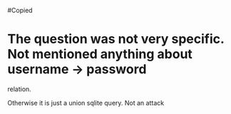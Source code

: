 #Copied
# The question was not very specific. Not mentioned anything about username -> password 
relation.

Otherwise it is just a union sqlite query.
Not an attack
